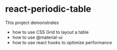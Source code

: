 # react-periodic-table

This project demonstrates 
* how to use CSS Grid to layout a table
* how to use @material-ui
* how to use react hooks to optimize performance

